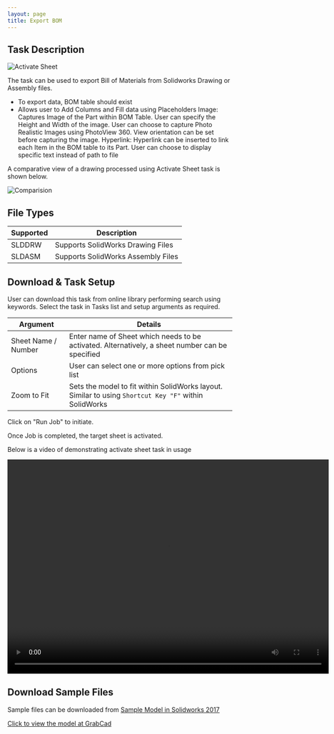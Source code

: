 ```yaml
---
layout: page
title: Export BOM
---
```


## Task Description

![Activate Sheet](002_ActivateSheet_001.png "Activate Sheet")

The task can be used to export Bill of Materials from Solidworks Drawing or Assembly files.
 - To export data, BOM table should exist
 - Allows user to Add Columns and Fill data using Placeholders
    Image: Captures Image of the Part within BOM Table. User can specify the Height and Width of the image. User can choose to capture Photo Realistic Images using PhotoView 360. View orientation can be set before capturing the image.
    Hyperlink: Hyperlink can be inserted to link each Item in the BOM table to its Part. User can choose to display specific text instead of  path to file


A comparative view of a drawing processed using Activate Sheet task is shown below.

![Comparision](002_ActivateSheet_002.png "Comparision between initial and final state of Solidworks Drawing")

## File Types

| Supported | Description |
| --- | --- |
| SLDDRW | Supports SolidWorks Drawing Files |
| SLDASM | Supports SolidWorks Assembly Files |


## Download & Task Setup

User can download this task from online library performing search using keywords.
Select the task in Tasks list and setup arguments as required.

| Argument | Details |
| --- | --- |
| Sheet Name / Number| Enter name of Sheet which needs to be activated. Alternatively, a sheet number can be specified |
| Options | User can select one or more options from pick list |
| Zoom to Fit | Sets the model to fit within SolidWorks layout. Similar to using ```Shortcut Key "F"``` within SolidWorks |


Click on "Run Job" to initiate.

Once Job is completed, the target sheet is activated.

Below is a video of demonstrating activate sheet task in usage

<video width="720" height="480" controls>
  <source src="002_ActivateSheet.swf" type="video/mp4">
</video>


## Download Sample Files

Sample files can be downloaded from 
[Sample Model in Solidworks 2017](../000-model/SolidWorks_2017_RoboticArm.zip)

[Click to view the model at GrabCad](https://grabcad.com/library/5-dof-robot-1)
